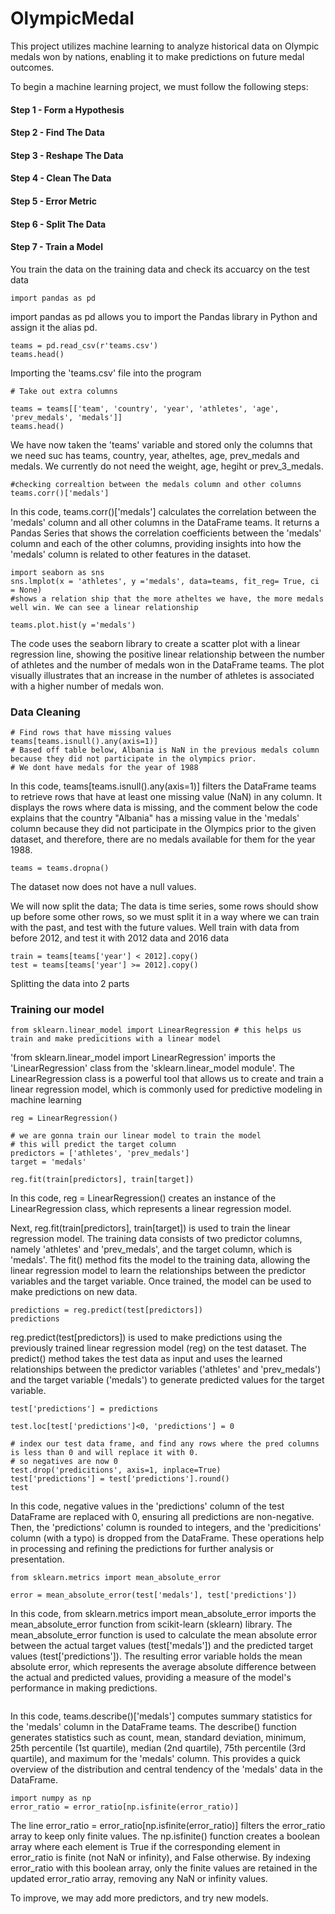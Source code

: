 # OlympicMedal
This project utilizes machine learning to analyze historical data on Olympic medals won by nations, enabling it to make predictions on future medal outcomes.

To begin a machine learning project, we must follow the following steps: 
#### Step 1 - Form a Hypothesis
#### Step 2 - Find The Data
#### Step 3 - Reshape The Data
#### Step 4 - Clean The Data
#### Step 5 - Error Metric
#### Step 6 - Split The Data
#### Step 7 - Train a Model

You train the data on the training data and check its accuarcy on the test data
```
import pandas as pd
```
import pandas as pd allows you to import the Pandas library in Python and assign it the alias pd. 

```
teams = pd.read_csv(r'teams.csv')
teams.head()
```
Importing the 'teams.csv' file into the program 
```
# Take out extra columns

teams = teams[['team', 'country', 'year', 'athletes', 'age', 'prev_medals', 'medals']]
teams.head()
```
We have now taken the 'teams' variable and stored only the columns that we need suc has teams, country, year, atheltes, age, prev_medals and medals. We currently do not need the weight, age, hegiht or prev_3_medals. 

```
#checking correaltion between the medals column and other columns
teams.corr()['medals']
```
In this code, teams.corr()['medals'] calculates the correlation between the 'medals' column and all other columns in the DataFrame teams. It returns a Pandas Series that shows the correlation coefficients between the 'medals' column and each of the other columns, providing insights into how the 'medals' column is related to other features in the dataset. 

```
import seaborn as sns
sns.lmplot(x = 'athletes', y ='medals', data=teams, fit_reg= True, ci = None)
#shows a relation ship that the more atheltes we have, the more medals well win. We can see a linear relationship

teams.plot.hist(y ='medals')
```

The code uses the seaborn library to create a scatter plot with a linear regression line, showing the positive linear relationship between the number of athletes and the number of medals won in the DataFrame teams. The plot visually illustrates that an increase in the number of athletes is associated with a higher number of medals won.

### Data Cleaning
```
# Find rows that have missing values
teams[teams.isnull().any(axis=1)]
# Based off table below, Albania is NaN in the previous medals column because they did not participate in the olympics prior.
# We dont have medals for the year of 1988
```
In this code, teams[teams.isnull().any(axis=1)] filters the DataFrame teams to retrieve rows that have at least one missing value (NaN) in any column. It displays the rows where data is missing, and the comment below the code explains that the country "Albania" has a missing value in the 'medals' column because they did not participate in the Olympics prior to the given dataset, and therefore, there are no medals available for them for the year 1988.
```
teams = teams.dropna()
```
The dataset now does not have a null values.

We will now split the data; The data is time series, some rows should show up before some other rows, so we must split it in a way where we can  train with the past, and test with the future values. Well train with data from before 2012, and test it with 2012 data and 2016 data
```
train = teams[teams['year'] < 2012].copy()
test = teams[teams['year'] >= 2012].copy()
```
Splitting the data into 2 parts

### Training our model

```
from sklearn.linear_model import LinearRegression # this helps us train and make predicitions with a linear model
```
'from sklearn.linear_model import LinearRegression' imports the 'LinearRegression' class from the 'sklearn.linear_model module'. The LinearRegression class is a powerful tool that allows us to create and train a linear regression model, which is commonly used for predictive modeling in machine learning
```
reg = LinearRegression()

# we are gonna train our linear model to train the model
# this will predict the target column
predictors = ['athletes', 'prev_medals']
target = 'medals'

reg.fit(train[predictors], train[target])
```
In this code, reg = LinearRegression() creates an instance of the LinearRegression class, which represents a linear regression model.

Next, reg.fit(train[predictors], train[target]) is used to train the linear regression model. The training data consists of two predictor columns, namely 'athletes' and 'prev_medals', and the target column, which is 'medals'. The fit() method fits the model to the training data, allowing the linear regression model to learn the relationships between the predictor variables and the target variable. Once trained, the model can be used to make predictions on new data.

```
predictions = reg.predict(test[predictors])
predictions
```

reg.predict(test[predictors]) is used to make predictions using the previously trained linear regression model (reg) on the test dataset. The predict() method takes the test data as input and uses the learned relationships between the predictor variables ('athletes' and 'prev_medals') and the target variable ('medals') to generate predicted values for the target variable. 

```
test['predictions'] = predictions
```
```
test.loc[test['predictions']<0, 'predictions'] = 0

# index our test data frame, and find any rows where the pred columns is less than 0 and will replace it with 0. 
# so negatives are now 0
test.drop('predicitions', axis=1, inplace=True)
test['predictions'] = test['predictions'].round()
test
```

In this code, negative values in the 'predictions' column of the test DataFrame are replaced with 0, ensuring all predictions are non-negative. Then, the 'predictions' column is rounded to integers, and the 'predicitions' column (with a typo) is dropped from the DataFrame. These operations help in processing and refining the predictions for further analysis or presentation.
```
from sklearn.metrics import mean_absolute_error

error = mean_absolute_error(test['medals'], test['predictions'])
```
In this code, from sklearn.metrics import mean_absolute_error imports the mean_absolute_error function from scikit-learn (sklearn) library. The mean_absolute_error function is used to calculate the mean absolute error between the actual target values (test['medals']) and the predicted target values (test['predictions']). The resulting error variable holds the mean absolute error, which represents the average absolute difference between the actual and predicted values, providing a measure of the model's performance in making predictions.

```teams.describe()['medals']
```
In this code, teams.describe()['medals'] computes summary statistics for the 'medals' column in the DataFrame teams. The describe() function generates statistics such as count, mean, standard deviation, minimum, 25th percentile (1st quartile), median (2nd quartile), 75th percentile (3rd quartile), and maximum for the 'medals' column. This provides a quick overview of the distribution and central tendency of the 'medals' data in the DataFrame.

```
import numpy as np
error_ratio = error_ratio[np.isfinite(error_ratio)]
```
The line error_ratio = error_ratio[np.isfinite(error_ratio)] filters the error_ratio array to keep only finite values. The np.isfinite() function creates a boolean array where each element is True if the corresponding element in error_ratio is finite (not NaN or infinity), and False otherwise. By indexing error_ratio with this boolean array, only the finite values are retained in the updated error_ratio array, removing any NaN or infinity values.

To improve, we may add more predictors, and try new models.   



